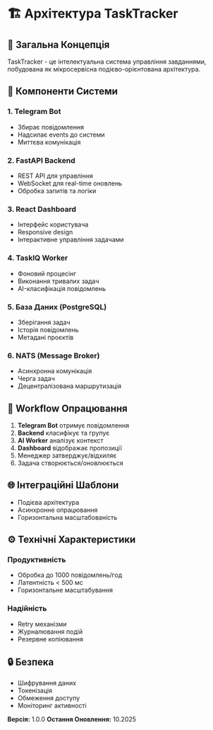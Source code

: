 # 🏗️ Архітектура TaskTracker

## 🚀 Загальна Концепція

TaskTracker - це інтелектуальна система управління завданнями, побудована як мікросервісна подієво-орієнтована архітектура.

## 🔧 Компоненти Системи

### 1. Telegram Bot
- Збирає повідомлення
- Надсилає events до системи
- Миттєва комунікація

### 2. FastAPI Backend
- REST API для управління
- WebSocket для real-time оновлень
- Обробка запитів та логіки

### 3. React Dashboard
- Інтерфейс користувача
- Responsive design
- Інтерактивне управління задачами

### 4. TaskIQ Worker
- Фоновий процесінг
- Виконання тривалих задач
- AI-класифікація повідомлень

### 5. База Даних (PostgreSQL)
- Зберігання задач
- Історія повідомлень
- Метадані проєктів

### 6. NATS (Message Broker)
- Асинхронна комунікація
- Черга задач
- Децентралізована маршрутизація

## 🔄 Workflow Опрацювання

1. **Telegram Bot** отримує повідомлення
2. **Backend** класифікує та групує
3. **AI Worker** аналізує контекст
4. **Dashboard** відображає пропозиції
5. Менеджер затверджує/відхиляє
6. Задача створюється/оновлюється

## 🌐 Інтеграційні Шаблони

- Подієва архітектура
- Асинхронне опрацювання
- Горизонтальна масштабованість

## ⚙️ Технічні Характеристики

### Продуктивність
- Обробка до 1000 повідомлень/год
- Латентність < 500 мс
- Горизонтальне масштабування

### Надійність
- Retry механізми
- Журналювання подій
- Резервне копіювання

## 🔒 Безпека

- Шифрування даних
- Токенізація
- Обмеження доступу
- Моніторинг активності

**Версія:** 1.0.0
**Остання Оновлення:** 10.2025